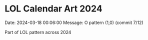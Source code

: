 # LOL Calendar Art 2024

Date: 2024-03-18 00:06:00
Message: O pattern (1,0) (commit 7/12)

Part of LOL pattern across 2024
